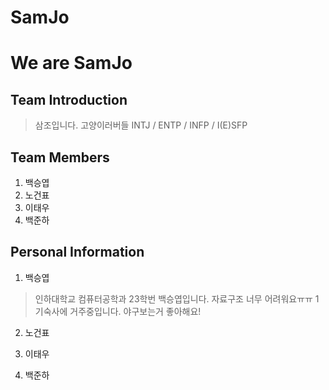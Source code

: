 # SamJo

We are SamJo
============
## Team Introduction
> 삼조입니다.   고양이러버들    INTJ / ENTP / INFP / I(E)SFP
## Team Members
1. 백승엽
2. 노건표
3. 이태우
4. 백준하

## Personal Information
1. 백승엽
> 인하대학교 컴퓨터공학과 23학번 백승엽입니다.    자료구조 너무 어려워요ㅠㅠ    1기숙사에 거주중입니다.    야구보는거 좋아해요!
2. 노건표
>
>
>
>
>
>
3. 이태우
>
>
>
>
>
>
4. 백준하
>
>
>
>
>
>
